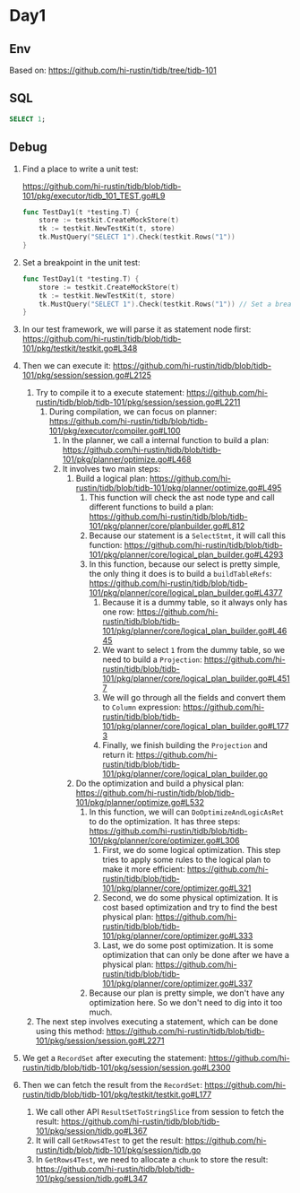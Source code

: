 # Day1

## Env

Based on: <https://github.com/hi-rustin/tidb/tree/tidb-101>

## SQL

```sql
SELECT 1;
```

## Debug

1. Find a place to write a unit test:

    <https://github.com/hi-rustin/tidb/blob/tidb-101/pkg/executor/tidb_101_TEST.go#L9>

    ```go
    func TestDay1(t *testing.T) {
        store := testkit.CreateMockStore(t)
        tk := testkit.NewTestKit(t, store)
        tk.MustQuery("SELECT 1").Check(testkit.Rows("1"))
    }
    ```

2. Set a breakpoint in the unit test:

    ```go
    func TestDay1(t *testing.T) {
        store := testkit.CreateMockStore(t)
        tk := testkit.NewTestKit(t, store)
        tk.MustQuery("SELECT 1").Check(testkit.Rows("1")) // Set a breakpoint here
    }
    ```

3. In our test framework, we will parse it as statement node first: <https://github.com/hi-rustin/tidb/blob/tidb-101/pkg/testkit/testkit.go#L348>
4. Then we can execute it: <https://github.com/hi-rustin/tidb/blob/tidb-101/pkg/session/session.go#L2125>
   1. Try to compile it to a execute statement: <https://github.com/hi-rustin/tidb/blob/tidb-101/pkg/session/session.go#L2211>
      1. During compilation, we can focus on planner: <https://github.com/hi-rustin/tidb/blob/tidb-101/pkg/executor/compiler.go#L100>
         1. In the planner, we call a internal function to build a plan: <https://github.com/hi-rustin/tidb/blob/tidb-101/pkg/planner/optimize.go#L468>
         2. It involves two main steps:
            1. Build a logical plan: <https://github.com/hi-rustin/tidb/blob/tidb-101/pkg/planner/optimize.go#L495>
                1. This function will check the ast node type and call different functions to build a plan: <https://github.com/hi-rustin/tidb/blob/tidb-101/pkg/planner/core/planbuilder.go#L812>
                2. Because our statement is a `SelectStmt`, it will call this function: <https://github.com/hi-rustin/tidb/blob/tidb-101/pkg/planner/core/logical_plan_builder.go#L4293>
                3. In this function, because our select is pretty simple, the only thing it does is to build a `buildTableRefs`: <https://github.com/hi-rustin/tidb/blob/tidb-101/pkg/planner/core/logical_plan_builder.go#L4377>
                   1. Because it is a dummy table, so it always only has one row: <https://github.com/hi-rustin/tidb/blob/tidb-101/pkg/planner/core/logical_plan_builder.go#L4645>
                   2. We want to select `1` from the dummy table, so we need to build a `Projection`: <https://github.com/hi-rustin/tidb/blob/tidb-101/pkg/planner/core/logical_plan_builder.go#L4517>
                   3. We will go through all the fields and convert them to `Column` expression: <https://github.com/hi-rustin/tidb/blob/tidb-101/pkg/planner/core/logical_plan_builder.go#L1773>
                   4. Finally, we finish building the `Projection` and return it: <https://github.com/hi-rustin/tidb/blob/tidb-101/pkg/planner/core/logical_plan_builder.go>
            2. Do the optimization and build a physical plan: <https://github.com/hi-rustin/tidb/blob/tidb-101/pkg/planner/optimize.go#L532>
               1. In this function, we will can `DoOptimizeAndLogicAsRet` to do the optimization. It has three steps: <https://github.com/hi-rustin/tidb/blob/tidb-101/pkg/planner/core/optimizer.go#L306>
                  1. First, we do some logical optimization. This step tries to apply some rules to the logical plan to make it more efficient: <https://github.com/hi-rustin/tidb/blob/tidb-101/pkg/planner/core/optimizer.go#L321>
                  2. Second, we do some physical optimization. It is cost based optimization and try to find the best physical plan: <https://github.com/hi-rustin/tidb/blob/tidb-101/pkg/planner/core/optimizer.go#L333>
                  3. Last, we do some post optimization. It is some optimization that can only be done after we have a physical plan: <https://github.com/hi-rustin/tidb/blob/tidb-101/pkg/planner/core/optimizer.go#L337>
               2. Because our plan is pretty simple, we don't have any optimization here. So we don't need to dig into it too much.
   2. The next step involves executing a statement, which can be done using this method: <https://github.com/hi-rustin/tidb/blob/tidb-101/pkg/session/session.go#L2271>
5. We get a `RecordSet` after executing the statement: <https://github.com/hi-rustin/tidb/blob/tidb-101/pkg/session/session.go#L2300>
6. Then we can fetch the result from the `RecordSet`: <https://github.com/hi-rustin/tidb/blob/tidb-101/pkg/testkit/testkit.go#L177>
   1. We call other API `ResultSetToStringSlice` from session to fetch the result: <https://github.com/hi-rustin/tidb/blob/tidb-101/pkg/session/tidb.go#L367>
   2. It will call `GetRows4Test` to get the result: <https://github.com/hi-rustin/tidb/blob/tidb-101/pkg/session/tidb.go>
   3. In `GetRows4Test`, we need to allocate a `chunk` to store the result: <https://github.com/hi-rustin/tidb/blob/tidb-101/pkg/session/tidb.go#L347>
